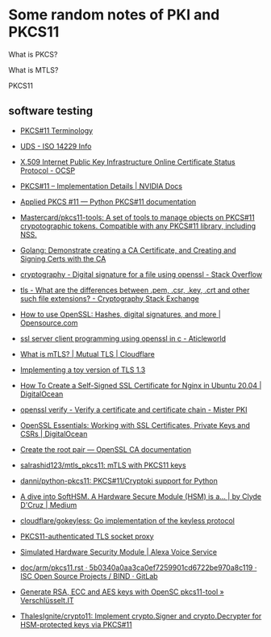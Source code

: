 # Some random notes of PKI and PKCS11

What is PKCS?

What is MTLS?

PKCS11

## software testing

* [PKCS#11 Terminology](http://pkiglobe.org/pkcs11_terminology.html)
* [UDS - ISO 14229 Info](https://automotive.softing.com/fileadmin/sof-files/pdf/de/ae/poster/UDS_Faltposter_softing2016.pdf)
* [X.509 Internet Public Key Infrastructure Online Certificate Status Protocol - OCSP](https://www.ietf.org/rfc/rfc2560.txt)
* [PKCS#11 – Implementation Details | NVIDIA Docs](https://developer.nvidia.com/docs/drive/drive-os/latest/linux/sdk/common/topics/security_concepts/PKCS_11ImplementationDetails75.html#PKCS11ImplementationDetails75__section_xf4_bvy_bvb)
* [Applied PKCS #11 — Python PKCS#11 documentation](https://python-pkcs11.readthedocs.io/en/latest/applied.html#encryption-decryption)
* [Mastercard/pkcs11-tools: A set of tools to manage objects on PKCS#11 crypotographic tokens. Compatible with any PKCS#11 library, including NSS.](https://github.com/Mastercard/pkcs11-tools)
* [Golang: Demonstrate creating a CA Certificate, and Creating and Signing Certs with the CA](https://gist.github.com/shaneutt/5e1995295cff6721c89a71d13a71c251)
* [cryptography - Digital signature for a file using openssl - Stack Overflow](https://stackoverflow.com/questions/10782826/digital-signature-for-a-file-using-openssl)

* [tls - What are the differences between .pem, .csr, .key, .crt and other such file extensions? - Cryptography Stack Exchange](https://crypto.stackexchange.com/questions/43697/what-are-the-differences-between-pem-csr-key-crt-and-other-such-file-exte)
* [How to use OpenSSL: Hashes, digital signatures, and more | Opensource.com](https://opensource.com/article/19/6/cryptography-basics-openssl-part-2)

* [ssl server client programming using openssl in c - Aticleworld](https://aticleworld.com/ssl-server-client-using-openssl-in-c/)

* [What is mTLS? | Mutual TLS | Cloudflare](https://www.cloudflare.com/learning/access-management/what-is-mutual-tls/)

* [Implementing a toy version of TLS 1.3](https://jvns.ca/blog/2022/03/23/a-toy-version-of-tls/)

* [How To Create a Self-Signed SSL Certificate for Nginx in Ubuntu 20.04 | DigitalOcean](https://www.digitalocean.com/community/tutorials/how-to-create-a-self-signed-ssl-certificate-for-nginx-in-ubuntu-20-04-1)

* [openssl verify - Verify a certificate and certificate chain - Mister PKI](https://www.misterpki.com/openssl-verify/)

* [OpenSSL Essentials: Working with SSL Certificates, Private Keys and CSRs | DigitalOcean](https://www.digitalocean.com/community/tutorials/openssl-essentials-working-with-ssl-certificates-private-keys-and-csrs)

* [Create the root pair — OpenSSL CA documentation](https://openssl-ca.readthedocs.io/en/latest/create-the-root-pair.html)

* [salrashid123/mtls_pkcs11: mTLS with PKCS11 keys](https://github.com/salrashid123/mtls_pkcs11/tree/main)

* [danni/python-pkcs11: PKCS#11/Cryptoki support for Python](https://github.com/danni/python-pkcs11)

* [A dive into SoftHSM. A Hardware Secure Module (HSM) is a… | by Clyde D'Cruz | Medium](https://clydedcruz.medium.com/a-dive-into-softhsm-e4be3e70c7bc)

* [cloudflare/gokeyless: Go implementation of the keyless protocol](https://github.com/cloudflare/gokeyless)
* [PKCS11-authenticated TLS socket proxy](https://gist.github.com/korc/48b183723eecf5d1537e4822e6ca57b5)
* [Simulated Hardware Security Module | Alexa Voice Service](https://developer.amazon.com/ar-SA/docs/alexa/avs-device-sdk-1-2x/hardware-security-module.html)

* [doc/arm/pkcs11.rst · 5b0340a0aa3ca0ef7259901cd6722be970a8c119 · ISC Open Source Projects / BIND · GitLab](https://gitlab.isc.org/isc-projects/bind9/blob/5b0340a0aa3ca0ef7259901cd6722be970a8c119/doc/arm/pkcs11.rst)

* [Generate RSA, ECC and AES keys with OpenSC pkcs11-tool » Verschlüsselt.IT](https://xn--verschlsselt-jlb.it/generate-rsa-ecc-and-aes-keys-with-opensc-pkcs11-tool/)

* [ThalesIgnite/crypto11: Implement crypto.Signer and crypto.Decrypter for HSM-protected keys via PKCS#11](https://github.com/thalesignite/crypto11)
